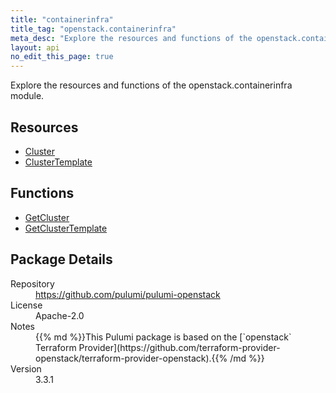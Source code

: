 ```yaml
---
title: "containerinfra"
title_tag: "openstack.containerinfra"
meta_desc: "Explore the resources and functions of the openstack.containerinfra module."
layout: api
no_edit_this_page: true
---
```


<!-- WARNING: this file was generated by Pulumi Docs Generator. -->
<!-- Do not edit by hand unless you're certain you know what you are doing! -->

Explore the resources and functions of the openstack.containerinfra module.

<h2 id="resources">Resources</h2>
<ul class="api">
    <li><a href="cluster" title="Cluster"><span class="symbol resource"></span>Cluster</a></li>
    <li><a href="clustertemplate" title="ClusterTemplate"><span class="symbol resource"></span>ClusterTemplate</a></li>
</ul>

<h2 id="functions">Functions</h2>
<ul class="api">
    <li><a href="getcluster" title="GetCluster"><span class="symbol function"></span>GetCluster</a></li>
    <li><a href="getclustertemplate" title="GetClusterTemplate"><span class="symbol function"></span>GetClusterTemplate</a></li>
</ul>

<h2 id="package-details">Package Details</h2>
<dl class="package-details">
	<dt>Repository</dt>
	<dd><a href="https://github.com/pulumi/pulumi-openstack">https://github.com/pulumi/pulumi-openstack</a></dd>
	<dt>License</dt>
	<dd>Apache-2.0</dd>
	<dt>Notes</dt>
	<dd>{{% md %}}This Pulumi package is based on the [`openstack` Terraform Provider](https://github.com/terraform-provider-openstack/terraform-provider-openstack).{{% /md %}}</dd>
	<dt>Version</dt>
	<dd>3.3.1</dd>
</dl>

